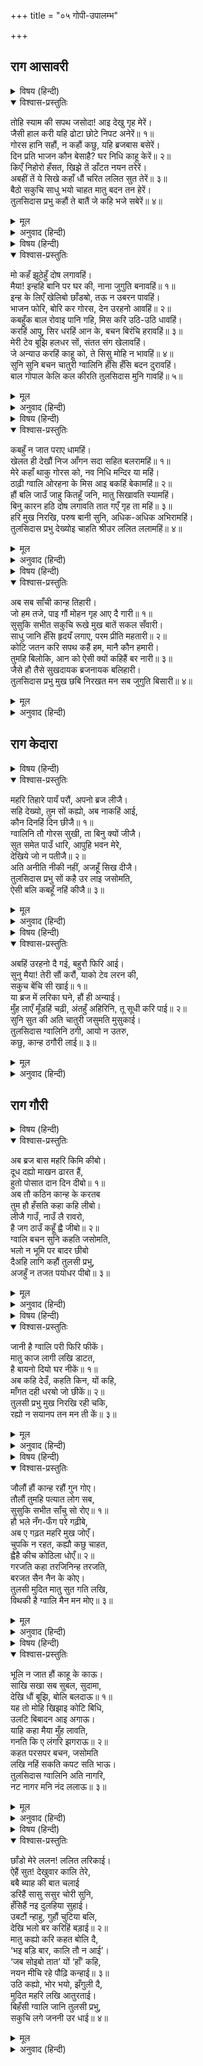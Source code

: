 +++
title = "०५ गोपी-उपालम्भ"

+++


## राग आसावरी


<details><summary>विषय (हिन्दी)</summary>

(३)
</details>

<details open><summary>विश्वास-प्रस्तुतिः</summary>

तोहि स्याम की सपथ जसोदा! आइ देखु गृह मेरें।  
जैसी हाल करी यहि ढोटा छोटे निपट अनेरें॥ १॥  
गोरस हानि सहौं, न कहौं कछु, यहि ब्रजबास बसेरें।  
दिन प्रति भाजन कौन बेसाहै? घर निधि काहू केरें॥ २॥  
किएँ निहोरो हँसत, खिझे तें डाँटत नयन तरेरें।  
अबहीं तें ये सिखे कहाँ धौं चरित ललित सुत तेरें॥ ३॥  
बैठो सकुचि साधु भयो चाहत मातु बदन तन हेरें।  
तुलसिदास प्रभु कहौं ते बातैं जे कहि भजे सबेरें॥ ४॥
</details>

<details><summary>मूल</summary>

तोहि स्याम की सपथ जसोदा! आइ देखु गृह मेरें।  
जैसी हाल करी यहि ढोटा छोटे निपट अनेरें॥ १॥  
गोरस हानि सहौं, न कहौं कछु, यहि ब्रजबास बसेरें।  
दिन प्रति भाजन कौन बेसाहै? घर निधि काहू केरें॥ २॥  
किएँ निहोरो हँसत, खिझे तें डाँटत नयन तरेरें।  
अबहीं तें ये सिखे कहाँ धौं चरित ललित सुत तेरें॥ ३॥  
बैठो सकुचि साधु भयो चाहत मातु बदन तन हेरें।  
तुलसिदास प्रभु कहौं ते बातैं जे कहि भजे सबेरें॥ ४॥
</details>

<details><summary>अनुवाद (हिन्दी)</summary>

(ग्वालिनी यशोदाजीको उलाहना देती हुई कहती हैं—) तुम्हें श्यामसुन्दरकी शपथ है, (तुम्हारे) इस निपट अन्यायी छोटे-से लड़ैतेने (मेरे घरकी) जैसी दुर्दशा की है, उसे मेरे घर आकर देखो तो सही॥ १॥ दूध-दही-माखनकी हानि तो सह लेती हूँ, कुछ (भी) नहीं कहती, क्योंकि इसी व्रजकी बस्तीमें रहना है। पर नित्य (नये) बर्तन कौन खरीदे; क्या किसीके घरमें धनका खजाना भरा है?॥ २॥ निहोरा (अनुनय-विनय) करनेपर यह हँसने लगता है, खीझनेसे आँखें तरेरकर डाँटता है। जाने अभीसे तुम्हारे इस ललित लालने ये सब चरित्र कहाँसे सीख लिये हैं?॥ ३॥ इस समय माँके मुँहकी ओर निहारता हुआ ऐसा सकुचाकर (सिमटकर स्थिर होकर) बैठा है; मानो (सबकी दृष्टिमें) साधु सजना चाहता है। तुलसीदासजीके शब्दोंमें ग्वालिनी श्रीकृष्णसे कहती है कि ‘प्रभुजी! सबेरे जो कुछ कहकर आप भाग आये थे, क्या उन बातोंको मैं कह दूँ?’॥ ४॥
</details>

<details><summary>विषय (हिन्दी)</summary>

(४)
</details>

<details open><summary>विश्वास-प्रस्तुतिः</summary>

मो कहँ झूठेहुँ दोष लगावहिं।  
मैया! इन्हहि बानि पर घर की, नाना जुगुति बनावहिं॥ १॥  
इन्ह के लिएँ खेलिबो छाँडॺो, तऊ न उबरन पावहिं।  
भाजन फोरि, बोरि कर गोरस, देन उरहनो आवहिं॥ २॥  
कबहुँक बाल रोवाइ पानि गहि, मिस करि उठि-उठि धावहिं।  
करहिं आपु, सिर धरहिं आन के, बचन बिरंचि हरावहिं॥ ३॥  
मेरी टेव बूझि हलधर सों, संतत संग खेलावहिं।  
जे अन्याउ करहिं काहू को, ते सिसु मोहि न भावहिं॥ ४॥  
सुनि सुनि बचन चातुरी ग्वालिनि हँसि हँसि बदन दुरावहिं।  
बाल गोपाल केलि कल कीरति तुलसिदास मुनि गावहिं॥ ५॥
</details>

<details><summary>मूल</summary>

मो कहँ झूठेहुँ दोष लगावहिं।  
मैया! इन्हहि बानि पर घर की, नाना जुगुति बनावहिं॥ १॥  
इन्ह के लिएँ खेलिबो छाँडॺो, तऊ न उबरन पावहिं।  
भाजन फोरि, बोरि कर गोरस, देन उरहनो आवहिं॥ २॥  
कबहुँक बाल रोवाइ पानि गहि, मिस करि उठि-उठि धावहिं।  
करहिं आपु, सिर धरहिं आन के, बचन बिरंचि हरावहिं॥ ३॥  
मेरी टेव बूझि हलधर सों, संतत संग खेलावहिं।  
जे अन्याउ करहिं काहू को, ते सिसु मोहि न भावहिं॥ ४॥  
सुनि सुनि बचन चातुरी ग्वालिनि हँसि हँसि बदन दुरावहिं।  
बाल गोपाल केलि कल कीरति तुलसिदास मुनि गावहिं॥ ५॥
</details>

<details><summary>अनुवाद (हिन्दी)</summary>

(श्रीकृष्ण कहने लगे—) मैया! ये मुझपर झूठ-मूठ दोष लगाती हैं। इन्हें तो पराये घर भटकनेकी टेव पड़ गयी है, इसीसे ये (अपने यहाँ आनेके लिये) तरह-तरहकी युक्ति रचा करती हैं॥ १॥ इनके लिये मैंने खेलनातक छोड़ दिया, तब भी इनसे बच नहीं पाते। ये (स्वयं ही अपने) बर्तनोंको फोड़कर, दही-दूधमें हाथ डुबाकर उलाहना देने चली आती हैं॥ २॥ कभी तो बालकोंको रुलाकर,उनके हाथ पकड़कर बहाना बनाती हुई उठ-उठकर दौड़ी आती हैं। करती तो हैं सब कुछ आप और दोष मढ़ती हैं दूसरेके सिर! बातोंमें तो ये ब्रह्माजीको भी मात कर देती हैं (ऐसी चतुर हैं)॥ ३॥ मेरी कैसी आदत है, यह तो (मैया! तू) हलधर भैयासे पूछ ले, निरन्तर वे मुझे अपने साथ खेलाते हैं। मुझे तो वे बालक अच्छे ही नहीं लगते, जो दूसरेके प्रति अन्याय करते हैं। फिर भला, मैं स्वयं कैसे किसीके साथ अन्याय करने जाता?॥ ४॥ श्रीकृष्णकी वचन-चातुरी सुन-सुनकर ग्वालिनें हँस-हँसकर अपना मुँह छिपा लेती हैं। तुलसीदासजी कहते हैं कि बाल-गोपाल (यशोदानन्दन) के सुन्दर लीलायशका मुनिगण गान करते हैं॥ ५॥
</details>

<details><summary>विषय (हिन्दी)</summary>

(५)
</details>

<details open><summary>विश्वास-प्रस्तुतिः</summary>

कबहुँ न जात पराए धामहिं।  
खेलत ही देखौं निज आँगन सदा सहित बलरामहिं॥ १॥  
मेरे कहाँ थाकु गोरस को, नव निधि मन्दिर या महिं।  
ठाढ़ी ग्वालि ओरहना के मिस आइ बकहिं बेकामहिं॥ २॥  
हौं बलि जाउँ जाहु कितहूँ जनि, मातु सिखावति स्यामहिं।  
बिनु कारन हठि दोष लगावति तात गएँ गृह ता महिं॥ ३॥  
हरि मुख निरखि, परुष बानी सुनि, अधिक-अधिक अभिरामहिं।  
तुलसिदास प्रभु देख्योइ चाहति श्रीउर ललित ललामहिं॥ ४॥
</details>

<details><summary>मूल</summary>

कबहुँ न जात पराए धामहिं।  
खेलत ही देखौं निज आँगन सदा सहित बलरामहिं॥ १॥  
मेरे कहाँ थाकु गोरस को, नव निधि मन्दिर या महिं।  
ठाढ़ी ग्वालि ओरहना के मिस आइ बकहिं बेकामहिं॥ २॥  
हौं बलि जाउँ जाहु कितहूँ जनि, मातु सिखावति स्यामहिं।  
बिनु कारन हठि दोष लगावति तात गएँ गृह ता महिं॥ ३॥  
हरि मुख निरखि, परुष बानी सुनि, अधिक-अधिक अभिरामहिं।  
तुलसिदास प्रभु देख्योइ चाहति श्रीउर ललित ललामहिं॥ ४॥
</details>

<details><summary>अनुवाद (हिन्दी)</summary>

(यशोदा मैया ग्वालिनोंसे कहती हैं—मेरा कन्हैया तो) कभी दूसरेके घर जाता ही नहीं। मैं तो इसको सदा बलरामके साथ अपने आँगनमें ही खेलते देखती हूँ॥ १॥ मेरे यहाँ दूध-दही-माखनकी थाह (सीमा) थोड़े ही है (जो यह दूसरे घर जाय); मेरे इस घरमें नवों निधियाँ भरी हैं। ये ग्वालिनें बिना ही प्रयोजन उलाहना देनेके बहाने आकर यहाँ खड़ी बक रही हैं॥ २॥ (फिर) माता अपने श्यामसुन्दरको सीख देती है—(मेरे लाल!) मैं बलिहारी जाती हूँ, तुम कहीं मत जाया करो। बेटा! (देखो,)इनके घर जानेसे ये रुष्ट होती हैं और बिना ही कारण जबरदस्ती तुमपर दोष लगा रही हैं॥ ३॥ ग्वालिनें श्रीहरिके मुखको निरखकर और (यशोदाजीके) कठोर वचन सुनकर अधिक-अधिक सुख पा रही हैं। तुलसीदासजी कहते हैं कि वे तो श्रीलक्ष्मीजीके हृदयके इस ललित रत्न प्रभु श्रीकृष्णको देखते ही रहना चाहती हैं। (इसीलिये तो वे उलाहनेके बहाने आया करती हैं।)॥ ४॥
</details>

<details><summary>विषय (हिन्दी)</summary>

(६)
</details>

<details open><summary>विश्वास-प्रस्तुतिः</summary>

अब सब साँची कान्ह तिहारी।  
जो हम तजे, पाइ गौं मोहन गृह आए दै गारी॥ १॥  
सुसुकि सभीत सकुचि रूखे मुख बातें सकल सँवारी।  
साधु जानि हँसि हृदयँ लगाए, परम प्रीति महतारी॥ २॥  
कोटि जतन करि सपथ कहैं हम, मानै कौन हमारी।  
तुमहि बिलोकि, आन को ऐसी क्यों कहिहैं बर नारी॥ ३॥  
जैसे हौ तैसे सुखदायक ब्रजनायक बलिहारी।  
तुलसिदास प्रभु मुख छबि निरखत मन सब जुगुति बिसारी॥ ४॥
</details>

<details><summary>मूल</summary>

अब सब साँची कान्ह तिहारी।  
जो हम तजे, पाइ गौं मोहन गृह आए दै गारी॥ १॥  
सुसुकि सभीत सकुचि रूखे मुख बातें सकल सँवारी।  
साधु जानि हँसि हृदयँ लगाए, परम प्रीति महतारी॥ २॥  
कोटि जतन करि सपथ कहैं हम, मानै कौन हमारी।  
तुमहि बिलोकि, आन को ऐसी क्यों कहिहैं बर नारी॥ ३॥  
जैसे हौ तैसे सुखदायक ब्रजनायक बलिहारी।  
तुलसिदास प्रभु मुख छबि निरखत मन सब जुगुति बिसारी॥ ४॥
</details>

<details><summary>अनुवाद (हिन्दी)</summary>

(ग्वालिनी व्यङ्गभरी वाणीमें श्रीकृष्णसे कहती है—) कन्हैया! अब तो तुम्हारी सभी बातें सत्य हैं। मोहन! हमने जब तुम्हें छोड़ दिया, तब मौका पाकर तुम गाली देते हुए घर भाग आये॥ १॥ और अब सिसकियाँ भरकर, भयभीत एवं लज्जित हो तथा रूखा मुँह बनाकर (माताके सामने) सारी बातें सँवार-बना लीं। माता यशोदाने भी तुम्हें साधु समझकर परम स्नेहसे हँसकर हृदयसे लगा लिया॥ २॥ अब तो हम करोड़ों युक्तियोंका आश्रय लेकर शपथपूर्वक भी कहें तो भी हमारी कौन मानेगा? तुम्हारी इस (बनावटी साधु) सूरतको देखकर क्यों कोई भली स्त्री (तुम्हारी बात न मानकर) दूसरेकी तरह कहेगी॥ ३॥ व्रजनायक! मैं तुमपर बलिहारी जाती हूँ। तुम जैसे हो, वैसे ही सुख देनेवाले हो। तुलसीदासजी कहते हैं कि प्रभुकी मुख-छविको निरखकर ग्वालिनीको मनकी सारी युक्तियाँ भूल गयीं॥ ४॥
</details>

## राग केदारा


<details><summary>विषय (हिन्दी)</summary>

(७)
</details>

<details open><summary>विश्वास-प्रस्तुतिः</summary>

महरि तिहारे पायँ परौं, अपनो ब्रज लीजै।  
सहि देख्यो, तुम सों कह्यो, अब नाकहिं आई,  
कौन दिनहिं दिन छीजै॥ १॥  
ग्वालिनि तौ गोरस सुखी, ता बिनु क्यों जीजै।  
सुत समेत पाउँ धारि, आपुहि भवन मेरे,  
देखिये जो न पतीजै॥ २॥  
अति अनीति नीकी नहीं, अजहूँ सिख दीजै।  
तुलसिदास प्रभु सों कहै उर लाइ जसोमति,  
ऐसी बलि कबहूँ नहिं कीजै॥ ३॥
</details>

<details><summary>मूल</summary>

महरि तिहारे पायँ परौं, अपनो ब्रज लीजै।  
सहि देख्यो, तुम सों कह्यो, अब नाकहिं आई,  
कौन दिनहिं दिन छीजै॥ १॥  
ग्वालिनि तौ गोरस सुखी, ता बिनु क्यों जीजै।  
सुत समेत पाउँ धारि, आपुहि भवन मेरे,  
देखिये जो न पतीजै॥ २॥  
अति अनीति नीकी नहीं, अजहूँ सिख दीजै।  
तुलसिदास प्रभु सों कहै उर लाइ जसोमति,  
ऐसी बलि कबहूँ नहिं कीजै॥ ३॥
</details>

<details><summary>अनुवाद (हिन्दी)</summary>

(ग्वालिनी फिर आकर श्रीयशोदा मैयाको उलाहना देने लगी—) व्रजरानी! तुम्हारे पैरों पड़ती हूँ, अपने व्रजको सँभालो। मैंने (बहुत) सहकर देख लिया, तुमसे भी कहा, पर अब तो नाकों आ गयी! रोज-रोज कौन (इस प्रकार) क्षति सहेगा!॥ १॥ ग्वालिनी तो दूध-दही-माखनसे ही सुखी रहती है, वही जब न रहे (सारा-का-सारा ही तुम्हारा कन्हैया बरबाद कर दे) तब क्योंकर जीया जाय। यदि मेरी बातपर विश्वास न हो तो अपने इस लाड़िलेको साथ लेकर आप स्वयं मेरे घर पधारें और (सब अपनी आँखोंसे) देख लें॥ २॥ अत्यन्त अनीति अच्छी नहीं होती। अब भी इसे समझा दें। तुलसीदासजीके शब्दोंमें यशोदा मैया प्रभुको हृदयसे लगाकर कहती हैं—बेटा! तेरी बलैया लेती हूँ, (आगे) कभी ऐसा न करना॥ ३॥
</details>

<details><summary>विषय (हिन्दी)</summary>

(८)
</details>

<details open><summary>विश्वास-प्रस्तुतिः</summary>

अबहिं उरहनो दै गई, बहुरौ फिरि आई।  
सुनु मैया! तेरी सौं करौं, याको टेव लरन की,  
सकुच बेंचि सी खाई॥ १॥  
या ब्रज में लरिका घने, हौं ही अन्याई।  
मुँह लाएँ मूँडहिं चढ़ी, अंतहुँ अहिरिनि, तू सूधी करि पाई॥ २॥  
सुनि सुत की अति चातुरी जसुमति मुसुकाई।  
तुलसिदास ग्वालिनि ठगी, आयो न उतरु,  
कछु, कान्ह ठगौरी लाई॥ ३॥
</details>

<details><summary>मूल</summary>

अबहिं उरहनो दै गई, बहुरौ फिरि आई।  
सुनु मैया! तेरी सौं करौं, याको टेव लरन की,  
सकुच बेंचि सी खाई॥ १॥  
या ब्रज में लरिका घने, हौं ही अन्याई।  
मुँह लाएँ मूँडहिं चढ़ी, अंतहुँ अहिरिनि, तू सूधी करि पाई॥ २॥  
सुनि सुत की अति चातुरी जसुमति मुसुकाई।  
तुलसिदास ग्वालिनि ठगी, आयो न उतरु,  
कछु, कान्ह ठगौरी लाई॥ ३॥
</details>

<details><summary>अनुवाद (हिन्दी)</summary>

(ग्वालिनीकी बातपर मैयाको विश्वास-सा करते देखकर श्रीकृष्ण रोते-से कहने लगे—मैया!) यह अभी-अभी तो उलाहना देकर गयी थी, फिर लौटकर आ गयी। मैया! सुन, मैं तेरी शपथ करके कहता हूँ; इसका तो लड़नेका स्वभाव हो गया है। यह शील-संकोचको तो मानो बेचकर खा गयी है॥ १॥ इस व्रजमें लड़के तो बहुत हैं, क्या मैं ही एक अन्यायी हूँ (जो बार-बार मुझपर ही दोष मँढ़ती चली आती है)? तेरे मुँह लगानेसे तो यह सिरपर ही चढ़ गयी है। आखिर अहीरनी ही तो है, तुम इसे बहुत सीधी मिल गयी॥ २॥ अपने लालकी बड़ी चतुराई (भरी बात) सुनकर यशोदाजी मुसकराने लगीं। तुलसीदासजी कहते हैं— ग्वालिनी तो (श्रीकृष्णकी बोली सुनकर) ठगी-सी रह गयी। उससे (कोई) उत्तर देते न बना। कन्हैयाने उसपर (मानो) कुछ टोना कर दिया हो॥ ३॥
</details>

## राग गौरी


<details><summary>विषय (हिन्दी)</summary>

(९)
</details>

<details open><summary>विश्वास-प्रस्तुतिः</summary>

अब ब्रज बास महरि किमि कीबो।  
दूध दह्यो माखन ढारत हैं,  
हुतो पोसात दान दिन दीबो॥ १॥  
अब तौ कठिन कान्ह के करतब  
तुम हौ हँसति कहा कहि लीबो।  
लीजै गाउँ, नाउँ लै रावरो,  
है जग ठाउँ कहूँ ह्वै जीबो॥ २॥  
ग्वालि बचन सुनि कहति जसोमति,  
भलो न भूमि पर बादर छीबो  
दैअहि लागि कहौं तुलसी प्रभु,  
अजहुँ न तजत पयोधर पीबो॥ ३॥
</details>

<details><summary>मूल</summary>

अब ब्रज बास महरि किमि कीबो।  
दूध दह्यो माखन ढारत हैं,  
हुतो पोसात दान दिन दीबो॥ १॥  
अब तौ कठिन कान्ह के करतब  
तुम हौ हँसति कहा कहि लीबो।  
लीजै गाउँ, नाउँ लै रावरो,  
है जग ठाउँ कहूँ ह्वै जीबो॥ २॥  
ग्वालि बचन सुनि कहति जसोमति,  
भलो न भूमि पर बादर छीबो  
दैअहि लागि कहौं तुलसी प्रभु,  
अजहुँ न तजत पयोधर पीबो॥ ३॥
</details>

<details><summary>अनुवाद (हिन्दी)</summary>

(दूसरी ग्वालिनी आकर कहती है—) नन्दरानी! अब व्रजमें बसना कैसे होगा? अब तो यह (सारा-का-सारा ही) दूध-दही-माखन ढरकाने लगा! प्रतिदिन दान देना तो बन जाता था (क्योंकि वह नियत परिमाणमें ही देना पड़ता था।)॥ १॥ किंतु अब तो (इस) कान्हके करतब (बड़े) कठिन हो गये हैं। (लो!) तुम तो हँस रही हो! (फिर) तुम्हें कहकर ही क्या लाभ उठाऊँगी? अपना गाँव सँभालो! तुम्हारा नाम लेकर जगत् में जगह मिल ही जायगी। कहीं भी रहते हुए जीवन-निर्वाह कर लिया जायगा॥ २॥ ग्वालिनीकी बात सुनकर (और लालकी सीधी रोनी-सी सूरत देखकर) यशोदाजी कहती हैं—अरी! यों जमीनपर बादल छूना ठीक नहीं (दूधमुँहे बच्चेपर ऐसा असम्भव दोष लगाना अच्छा नहीं)। तुलसीदासजीके शब्दोंमें माता यशोदा बोली कि मैं भगवान् के लिये तुमसे कहती हूँ—अभी तो यह स्तन पीना भी नहीं छोड़ सका है (फिर तुम्हारे घर जाकर दही-माखन कैसे ढरका देगा?)॥ ३॥
</details>

<details><summary>विषय (हिन्दी)</summary>

(१०)
</details>

<details open><summary>विश्वास-प्रस्तुतिः</summary>

जानी है ग्वालि परी फिरि फीकें।  
मातु काज लागी लखि डाटत,  
है बायनो दियो घर नीकें॥ १॥  
अब कहि देउँ, कहति किन, यों कहि,  
माँगत दही धरॺो जो छीकें॥ २॥  
तुलसी प्रभु मुख निरखि रही चकि,  
रह्यो न सयानप तन मन ती कें॥ ३॥
</details>

<details><summary>मूल</summary>

जानी है ग्वालि परी फिरि फीकें।  
मातु काज लागी लखि डाटत,  
है बायनो दियो घर नीकें॥ १॥  
अब कहि देउँ, कहति किन, यों कहि,  
माँगत दही धरॺो जो छीकें॥ २॥  
तुलसी प्रभु मुख निरखि रही चकि,  
रह्यो न सयानप तन मन ती कें॥ ३॥
</details>

<details><summary>अनुवाद (हिन्दी)</summary>

श्रीकृष्णने जब देखा कि ग्वालिनी फीकी पड़ गयी है—झेंप गयी है, तब माताको काममें लगी देखकर (उपयुक्त अवसर जानकर) ग्वालिनीको डाँटते हुए बोले—तूने भले घर बायना—न्योता दिया (सबलसे झगड़ा मोल लिया) है (आयी थी मैयाको उलाहना देकर मुझे डँटवाने—अब तू ही डाँट सह)॥ १॥ कहती थी, अभी कहे देती हूँ, फिर कहती क्यों नहीं (चुप क्यों हो गयी)? इतना कहकर (मातासे) छीकेपर धरा दही माँगने लगे॥ २॥ तुलसीदासजी कहते हैं कि प्रभुका मुख निरखकर ग्वालिनी चकित रह गयी (प्रेम-विवश हो गयी)। उसके तन-मनमें तनिक भी सयानापन (चेतना) नहीं रह गया॥ ३॥
</details>

<details><summary>विषय (हिन्दी)</summary>

(११)
</details>

<details open><summary>विश्वास-प्रस्तुतिः</summary>

जौलौं हौं कान्ह रहौं गुन गोए।  
तौलौं तुमहि पत्यात लोग सब,  
सुसुकि सभीत साँचु सो रोए॥ १॥  
हौ भले नँग-फँग परे गढ़ीबे,  
अब ए गढ़त महरि मुख जोएँ।  
चुपकि न रहत, कह्यौ कछु चाहत,  
ह्वैहै कीच कोठिला धोएँ॥ २॥  
गरजति कहा तरजिनिन्ह तरजति,  
बरजत सैन नैन के कोए।  
तुलसी मुदित मातु सुत गति लखि,  
विथकी है ग्वालि मैन मन मोए॥ ३॥
</details>

<details><summary>मूल</summary>

जौलौं हौं कान्ह रहौं गुन गोए।  
तौलौं तुमहि पत्यात लोग सब,  
सुसुकि सभीत साँचु सो रोए॥ १॥  
हौ भले नँग-फँग परे गढ़ीबे,  
अब ए गढ़त महरि मुख जोएँ।  
चुपकि न रहत, कह्यौ कछु चाहत,  
ह्वैहै कीच कोठिला धोएँ॥ २॥  
गरजति कहा तरजिनिन्ह तरजति,  
बरजत सैन नैन के कोए।  
तुलसी मुदित मातु सुत गति लखि,  
विथकी है ग्वालि मैन मन मोए॥ ३॥
</details>

<details><summary>अनुवाद (हिन्दी)</summary>

(ग्वालिनीने व्यङ्गसे कहा—) कान्हा! जबतक मैं तुम्हारे गुणोंको छिपाये हुए हूँ, तभीतक सब लोग यह विश्वास कर रहे हैं कि सचमुच तुम भयभीत हो सिसकियाँ भरकर रो रहे हो॥ १॥ (एक तो वैसे ही) तुम परले सिरेके नंगेपन तथा जाल रचनेमें कुशल हो (फिर) महरि (यशोदा) का मुँह देखकर अब और भी फरेब रच रहे हो। तुम चुप नहीं रहते, कुछ-न-कुछ कहना ही चाहते हो; पर (याद रखो) कुठिला (अनाज रखनेकी मिट्टीकी कोठी) धोनेसे तो कीचड़ ही होगा (तुम्हारी करतूत और भी सामने आ जायगी)॥ २॥ (ग्वालिनीकी बात सुनकर श्यामसुन्दर कहने लगे—) ‘क्या गरज रही हो और तर्जनी अँगुली दिखाकर डाँट रही हो और (फिर) नेत्रके कोयेसे सैन (संकेत) करके बरज भी रही हो?’ तुलसीदासजी कहते हैं कि माता यशोदा पुत्रकी यह चतुराई देखकर आनन्दसे खिल उठती है और ग्वालिनी मन-ही-मन प्रेमसे मुग्ध होकर थकित हो जाती है॥ ३॥
</details>

<details><summary>विषय (हिन्दी)</summary>

(१२)
</details>

<details open><summary>विश्वास-प्रस्तुतिः</summary>

भूलि न जात हौं काहू के काऊ।  
साखि सखा सब सुबल, सुदामा,  
देखि धौं बूझि, बोलि बलदाऊ॥ १॥  
यह तो मोहि खिझाइ कोटि बिधि,  
उलटि बिबादन आइ अगाऊ।  
याहि कहा मैया मुँह लावति,  
गनति कि ए लंगरि झगराऊ॥ २॥  
कहत परसपर बचन, जसोमति  
लखि नहिं सकति कपट सति भाऊ।  
तुलसिदास ग्वालिनि अति नागरि,  
नट नागर मनि नंद ललाऊ॥ ३॥
</details>

<details><summary>मूल</summary>

भूलि न जात हौं काहू के काऊ।  
साखि सखा सब सुबल, सुदामा,  
देखि धौं बूझि, बोलि बलदाऊ॥ १॥  
यह तो मोहि खिझाइ कोटि बिधि,  
उलटि बिबादन आइ अगाऊ।  
याहि कहा मैया मुँह लावति,  
गनति कि ए लंगरि झगराऊ॥ २॥  
कहत परसपर बचन, जसोमति  
लखि नहिं सकति कपट सति भाऊ।  
तुलसिदास ग्वालिनि अति नागरि,  
नट नागर मनि नंद ललाऊ॥ ३॥
</details>

<details><summary>अनुवाद (हिन्दी)</summary>

(श्रीश्यामसुन्दर मातासे बोले—)मैया! मैं भूलकर भी कभी किसीके (घर) नहीं जाता। सुबल, सुदामा (आदि) सभी मेरे सखा इसके साक्षी हैं। (और तो क्या, तू) बलदाऊ (भैया) को बुलाकर उसीसे पूछ देख॥ १॥ यह (ग्वालिनी) तो करोड़ों भाँतिसे मुझे तंग करके (तुमसे मैं कुछ कहूँ, इससे पहले ही अपना दोष छिपानेके लिये) आगे-आगे झगड़ा करने आ पहुँची है। मैया! (तू) इसे क्या मुँह लगाती है। यह (बड़ी) नटखट और झगड़ालू है, क्या यह किसीको कुछ गिनती है॥ २॥ (इस प्रकार) ग्वालिन और गोपाल परस्पर उत्तर-प्रत्युत्तर देते हैं; किंतु यशोदाजी समझ नहीं पातीं कि किसमें कितना कपट है और किसका सच्चा भाव है। तुलसीदासजी कहते हैं कि ग्वालिनी भी (बोलने तथा भाव-भङ्गिमा दिखानेमें) अत्यन्त चतुर है और नन्दलाल श्यामसुन्दर तो नट-नागरोंके मुकुटमणि ही ठहरे। फिर इनके कपट-सत्यका किसीको कैसे पता लगे?॥ ३॥
</details>

<details><summary>विषय (हिन्दी)</summary>

(१३)
</details>

<details open><summary>विश्वास-प्रस्तुतिः</summary>

छाँडो मेरे ललन! ललित लरिकाई।  
ऐहैं सुत! देखुवार कालि तेरे,  
बबै ब्याह की बात चलाई  
डरिहैं सासु ससुर चोरी सुनि,  
हँसिहैं नइ दुलहिया सुहाई।  
उबटौं न्हाहु, गुहौं चुटिया बलि,  
देखि भलो बर करिहिं बड़ाई॥ २॥  
मातु कह्यो करि कहत बोलि दै,  
‘भइ बड़ि बार, कालि तौ न आई’।  
‘जब सोइबो तात’ यों ‘हाँ’ कहि,  
नयन मीचि रहे पौढ़ि कन्हाई॥ ३॥  
उठि कह्यो, भोर भयो, झँगुली दै,  
मुदित महरि लखि आतुरताई।  
बिहँसी ग्वालि जानि तुलसी प्रभु,  
सकुचि लगे जननी उर धाई॥ ४॥
</details>

<details><summary>मूल</summary>

छाँडो मेरे ललन! ललित लरिकाई।  
ऐहैं सुत! देखुवार कालि तेरे,  
बबै ब्याह की बात चलाई  
डरिहैं सासु ससुर चोरी सुनि,  
हँसिहैं नइ दुलहिया सुहाई।  
उबटौं न्हाहु, गुहौं चुटिया बलि,  
देखि भलो बर करिहिं बड़ाई॥ २॥  
मातु कह्यो करि कहत बोलि दै,  
‘भइ बड़ि बार, कालि तौ न आई’।  
‘जब सोइबो तात’ यों ‘हाँ’ कहि,  
नयन मीचि रहे पौढ़ि कन्हाई॥ ३॥  
उठि कह्यो, भोर भयो, झँगुली दै,  
मुदित महरि लखि आतुरताई।  
बिहँसी ग्वालि जानि तुलसी प्रभु,  
सकुचि लगे जननी उर धाई॥ ४॥
</details>

<details><summary>अनुवाद (हिन्दी)</summary>

(यशोदा मैया हँसकर बड़े प्रेमसे समझाती हुई श्यामसुन्दरसे कहती हैं—) मेरे लाल! तू इस ललित लड़कपनको छोड़ दे (तू जो किसीके घर जाकर माखन खा आता है, यह तेरा कोई अपराध थोड़े ही है, लड़कपन है, बच्चे ऐसा किया ही करते हैं। और यह है भी बहुत ललित—अत्यन्त सुन्दर। इससे सभीको सुख मिलता है, पर लोग कहेंगे कि ‘यह तो चोर है, इसके साथ ब्याहकी बात कैसी?’ इससे तेरी सगाईमें बाधा पड़ जायगी)। ‘बेटा! कल ही तुम्हें देखनेवाले आयेंगे; क्योंकि तेरे बाबा (नन्दजी) ने तेरे ब्याहकी बात चला रखी है॥ १॥ चोरीकी बात सुनकर तेरे (भावी) सास-ससुर डर जायँगे (और तेरी सगाई नहीं करेंगे); तेरी वह परम सुहावनी नयी दुलहिनी भी हँसी करेगी (अतएव तू इस टेवको छोड़ दे)। आ, तेरे उबटन लगा दूँ; फिर तू नहा ले, मैं तेरी चोटी गूँथ दूँ। मैं तेरी बलिहारी जाती हूँ। (इस प्रकार तू सुन्दर बन जायगा) तब तुझे सुन्दर वर देखकर देखनेवाले बड़ाई करेंगे’॥ २॥ श्यामसुन्दरने माताका कहा मान लिया, बोले—(मैया! अब मैं चोरी नहीं करूँगा; फिर जब नहा-धोकर चोटी गुँथवाकर तैयार हो गये, तब) पुकारकर बोले—(मैया!) बहुत देर हो गयी, (तूने कहा था न कि वे कल आयेंगे, सो वह) कल तो अभी आया नहीं। यशोदा बोलीं—बेटा! हाँ (सच तो है अभी कल नहीं आया)। तू जब सो जायगा (रात बीत जायगी,तब कल आयेगा)। इतना सुनते ही श्रीकृष्ण ‘अच्छा’ कहकर आँखें मूँदकर सो गये॥ ३॥ (फिर तुरंत ही) उठकर बोले—(मैया!) सबेरा हो गया, झँगुली दे (पहन लूँ, वे मुझे देखनेवाले आते ही होंगे)। महरि यशोदाजी पुत्रके विवाहके लिये इतनी आतुरता देखकर प्रमुदित हो गयीं। ग्वालिनी बड़े जोरसे हँस पड़ी। तुलसीदासजी कहते हैं कि यह देखकर प्रभु श्रीश्यामसुन्दर लजाकर दौड़कर अपनी माताके हृदयसे चपट गये॥ ४॥
</details>
